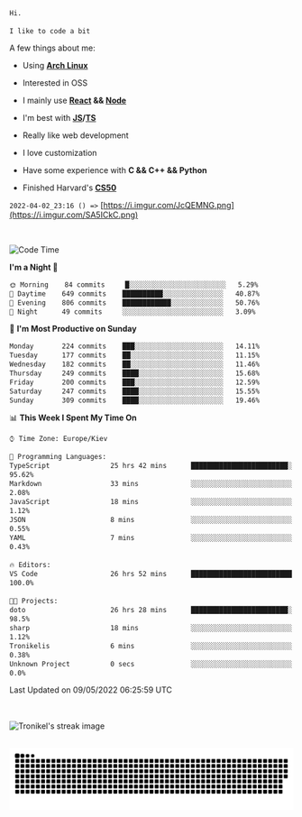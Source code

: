 ```
Hi.

I like to code a bit
```

A few things about me:

-   Using **[Arch Linux](https://archlinux.org/)**

-   Interested in OSS

-   I mainly use **[React](https://reactjs.org/) && [Node](https://nodejs.org/en/)**

-   I'm best with **[JS](https://www.javascript.com/)/[TS](https://www.typescriptlang.org/)**

-   Really like web development

-   I love customization

-   Have some experience with **C && C++ && Python**

-   Finished Harvard's **[CS50](https://cs50.harvard.edu)**

`2022-04-02_23:16 () =>` [https://i.imgur.com/JcQEMNG.png](https://i.imgur.com/SA5ICkC.png)

<br>

<!--START_SECTION:waka-->
![Code Time](http://img.shields.io/badge/Code%20Time-606%20hrs%2040%20mins-blue)

**I'm a Night 🦉** 

```text
🌞 Morning    84 commits     █░░░░░░░░░░░░░░░░░░░░░░░░   5.29% 
🌆 Daytime    649 commits    ██████████░░░░░░░░░░░░░░░   40.87% 
🌃 Evening    806 commits    ████████████░░░░░░░░░░░░░   50.76% 
🌙 Night      49 commits     ░░░░░░░░░░░░░░░░░░░░░░░░░   3.09%

```
📅 **I'm Most Productive on Sunday** 

```text
Monday       224 commits    ███░░░░░░░░░░░░░░░░░░░░░░   14.11% 
Tuesday      177 commits    ██░░░░░░░░░░░░░░░░░░░░░░░   11.15% 
Wednesday    182 commits    ██░░░░░░░░░░░░░░░░░░░░░░░   11.46% 
Thursday     249 commits    ████░░░░░░░░░░░░░░░░░░░░░   15.68% 
Friday       200 commits    ███░░░░░░░░░░░░░░░░░░░░░░   12.59% 
Saturday     247 commits    ████░░░░░░░░░░░░░░░░░░░░░   15.55% 
Sunday       309 commits    ████░░░░░░░░░░░░░░░░░░░░░   19.46%

```


📊 **This Week I Spent My Time On** 

```text
⌚︎ Time Zone: Europe/Kiev

💬 Programming Languages: 
TypeScript               25 hrs 42 mins      ████████████████████████░   95.62% 
Markdown                 33 mins             ░░░░░░░░░░░░░░░░░░░░░░░░░   2.08% 
JavaScript               18 mins             ░░░░░░░░░░░░░░░░░░░░░░░░░   1.12% 
JSON                     8 mins              ░░░░░░░░░░░░░░░░░░░░░░░░░   0.55% 
YAML                     7 mins              ░░░░░░░░░░░░░░░░░░░░░░░░░   0.43%

🔥 Editors: 
VS Code                  26 hrs 52 mins      █████████████████████████   100.0%

🐱‍💻 Projects: 
doto                     26 hrs 28 mins      ████████████████████████░   98.5% 
sharp                    18 mins             ░░░░░░░░░░░░░░░░░░░░░░░░░   1.12% 
Tronikelis               6 mins              ░░░░░░░░░░░░░░░░░░░░░░░░░   0.38% 
Unknown Project          0 secs              ░░░░░░░░░░░░░░░░░░░░░░░░░   0.0%

```


 Last Updated on 09/05/2022 06:25:59 UTC
<!--END_SECTION:waka-->

<br>

<p><img align="center" src="https://github-readme-streak-stats.herokuapp.com/?user=Tronikelis&theme=dark" alt="Tronikel's streak image" /></p>

<br>

<img title="" src="https://raw.githubusercontent.com/Tronikelis/Tronikelis/output/github-contribution-grid-snake.svg" alt="very cool snake thingey" data-align="left">

